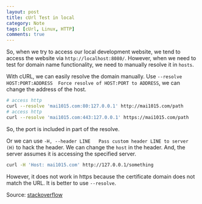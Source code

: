```yaml
---
layout: post
title: cUrl Test in local
category: Note
tags: [cUrl, Linux, HTTP]
comments: true
---
```

So, when we try to access our local development website, we tend to access the website via `http://localhost:8080/`. However, when we need to test for domain name functionality, we need to manually resolve it in `hosts`.

With cURL, we can easily resolve the domain manually. Use `--resolve HOST:PORT:ADDRESS  Force resolve of HOST:PORT to ADDRESS`, we can change the address of the host.

```sh
# access http
curl --resolve 'mai1015.com:80:127.0.0.1' http://mai1015.com/path
# access http
curl --resolve 'mai1015.com:443:127.0.0.1' https://mai1015.com/path
```

So, the port is included in part of the resolve.

Or we can use `-H, --header LINE   Pass custom header LINE to server (H)` to hack the header. We can change the `host` in the header. And, the server assumes it is accessing the specified server.

```sh
curl -H 'Host: mai1015.com' http://127.0.0.1/something
```

However, it does not work in https because the certificate domain does not match the URL. It is better to use `--resolve`.

Source: [stackoverflow](https://stackoverflow.com/questions/3390549/set-curl-to-use-local-virtual-hosts)
